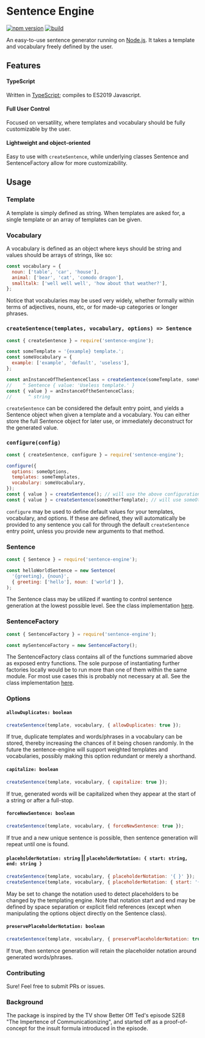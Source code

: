 # Sentence Engine

[![npm version](https://badge.fury.io/js/sentence-engine.svg)](https://badge.fury.io/js/sentence-engine)
[![build](https://github.com/sindrekjr/sentence-engine/workflows/master/badge.svg?branch=master)](https://github.com/sindrekjr/sentence-engine/actions)

An easy-to-use sentence generator running on [Node.js](https://nodejs.org/). It takes a template and vocabulary freely defined by the user.

## Features
#### TypeScript
Written in [TypeScript](https://www.typescriptlang.org/); compiles to ES2019 Javascript.

#### Full User Control
Focused on versatility, where templates and vocabulary should be fully customizable by the user.

#### Lightweight and object-oriented
Easy to use with `createSentence`, while underlying classes Sentence and SentenceFactory allow for more customizability. 

## Usage
### Template
A template is simply defined as string. When templates are asked for, a single template or an array of templates can be given.

### Vocabulary
A vocabulary is defined as an object where keys should be string and values should be arrays of strings, like so:
```js
const vocabulary = {
  noun: ['table', 'car', 'house'],
  animal: ['bear', 'cat', 'comodo dragon'],
  smalltalk: ['well well well', 'how about that weather?'],
};
```
Notice that vocabularies may be used very widely, whether formally within terms of adjectives, nouns, etc, or for made-up categories or longer phrases.

### `createSentence(templates, vocabulary, options) => Sentence`
```js
const { createSentence } = require('sentence-engine');

const someTemplate = '{example} template.';
const someVocabulary = {
  example: ['example', 'default', 'useless'],
};

const anInstanceOfTheSentenceClass = createSentence(someTemplate, someVocabulary, { capitalize: true }); 
//    ^ Sentence { value: 'Useless template.' }
const { value } = anInstanceOftheSentenceClass;
//      ^ string
```
`createSentence` can be considered the default entry point, and yields a Sentence object when given a template and a vocabulary. You can either store the full Sentence object for later use, or immediately deconstruct for the generated value. 

### `configure(config)`
```js
const { createSentence, configure } = require('sentence-engine');

configure({
  options: someOptions,
  templates: someTemplates,
  vocabulary: someVocabulary,
});
const { value } = createSentence(); // will use the above configuration by default
const { value } = createSentence(someOtherTemplate); // will use someOtherTemplate
```
`configure` may be used to define default values for your templates, vocabulary, and options. If these are defined, they will automatically be provided to any sentence you call for through the default `createSentence` entry point, unless you provide new arguments to that method.

### Sentence
```js
const { Sentence } = require('sentence-engine');

const helloWorldSentence = new Sentence(
  '{greeting}, {noun}',
  { greeting: ['hello'], noun: ['world'] },
);
```
The Sentence class may be utilized if wanting to control sentence generation at the lowest possible level. See the class implementation [here](./src/sentence/Sentence.ts).

### SentenceFactory
```js
const { SentenceFactory } = require('sentence-engine');

const mySentenceFactory = new SentenceFactory();
```
The SentenceFactory class contains all of the functions summaried above as exposed entry functions. The sole purpose of instantiating further factories locally would be to run more than one of them within the same module. For most use cases this is probably not necessary at all. See the class implementation [here](./src/factory/SentenceFactory.ts).

### Options
#### `allowDuplicates: boolean`
```js
createSentence(template, vocabulary, { allowDuplicates: true });
```
If true, duplicate templates and words/phrases in a vocabulary can be stored, thereby increasing the chances of it being chosen randomly. In the future the sentence-engine will support weighted templates and vocabularies, possibly making this option redundant or merely a shorthand.
#### `capitalize: boolean`
```js
createSentence(template, vocabulary, { capitalize: true });
```
If true, generated words will be capitalized when they appear at the start of a string or after a full-stop.
#### `forceNewSentence: boolean`
```js
createSentence(template, vocabulary, { forceNewSentence: true });
```
If true and a new unique sentence is possible, then sentence generation will repeat until one is found.
#### `placeholderNotation: string` || `placeholderNotation: { start: string, end: string }`
```js
createSentence(template, vocabulary, { placeholderNotation: '{ }' });
createSentence(template, vocabulary, { placeholderNotation: { start: '{', end: '}' } });
```
May be set to change the notation used to detect placeholders to be changed by the templating engine. Note that notation start and end may be defined by space separation or explicit field references (except when manipulating the options object directly on the Sentence class).
#### `preservePlaceholderNotation: boolean`
```js
createSentence(template, vocabulary, { preservePlaceholderNotation: true });
```
If true, then sentence generation will retain the placeholder notation around generated words/phrases.

### Contributing
Sure! Feel free to submit PRs or issues.

### Background
The package is inspired by the TV show Better Off Ted's episode S2E8 "The Impertence of Communicationizing", and started off as a proof-of-concept for the insult formula introduced in the episode.
